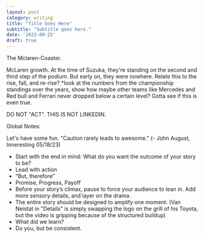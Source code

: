```yaml
---
layout: post
category: writing
title: "Title Goes Here"
subtitle: "Subtitle goes here."
date: '2023-09-25'
draft: true
---
```


The Mclaren-Coaster.

McLaren growth. At the time of Suzuka, they're standing on the second and third step of the podium. But early on, they were nowhere. Relate this to the rise, fall, and re-rise? *look at the numbers from the championship standings over the years, show how maybe other teams like Mercedes and Red bull and Ferrari never dropped below a certain level? Gotta see if this is even true.

DO NOT "ACT". THIS IS NOT LINKEDIN.

Global Notes:

Let's have some fun. "Caution rarely leads to awesome." (- John August, Inneresting 05/18/23)

- Start with the end in mind: What do you want the outcome of your story to be?
- Lead with action
- “But, therefore”
- Promise, Progress, Payoff
- Before your story’s climax, pause to force your audience to lean in. Add more sensory details, and layer on the drama.
- The entire story should be designed to amplify one moment. (Van Neistat in "Details" is simply swapping the logo on the grill of his Toyota, but the video is gripping because of the structured buildup)
- What did we learn?
- Do you, but be consistent.
